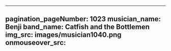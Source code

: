 ------
pagination_pageNumber: 1023
musician_name: Benji
band_name: Catfish and the Bottlemen
img_src: images/musician1040.png
onmouseover_src: 
------